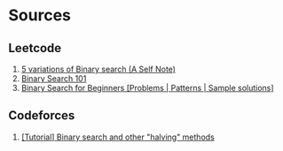 # Sources

## Leetcode

1. [5 variations of Binary search (A Self Note)](https://leetcode.com/discuss/study-guide/1322500/5-variations-of-Binary-search-(A-Self-Note))
2. [Binary Search 101](https://leetcode.com/problems/binary-search/solutions/423162/Binary-Search-101-The-Ultimate-Binary-Search-Handbook/)
3. [Binary Search for Beginners \[Problems | Patterns | Sample solutions\]](https://leetcode.com/discuss/study-guide/691825/Binary-Search-for-Beginners-Problems-or-Patterns-or-Sample-solutions)

## Codeforces
1. [\[Tutorial\] Binary search and other "halving" methods](https://codeforces.com/blog/entry/96699)